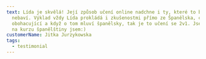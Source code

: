 ```yaml
---
text: Lída je skvělá! Její způsob učení online nadchne i ty, které to běžně
  nebaví. Výklad vždy Lída prokládá i zkušenostmi přímo ze Španělska, což je
  obohacující a když o tom mluví španělsky, tak je to učení se 2v1. Jsem ráda že
  na kurzu španělštiny jsem:)
customerName: Jitka Jurzykowska
tags:
  - testimonial
---
```

